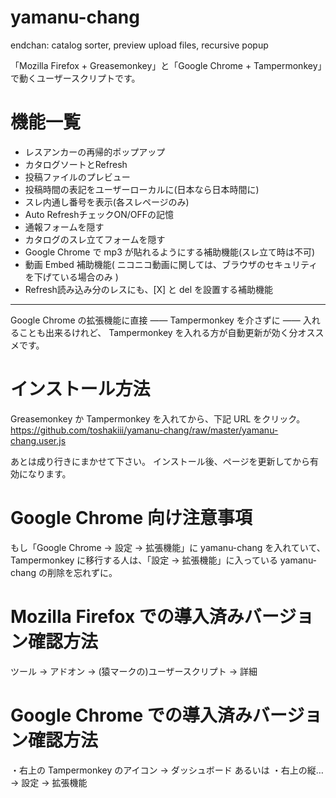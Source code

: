 # yamanu-chang
endchan: catalog sorter, preview upload files, recursive popup

「Mozilla Firefox + Greasemonkey」と「Google Chrome + Tampermonkey」で動くユーザースクリプトです。

# 機能一覧
- レスアンカーの再帰的ポップアップ
- カタログソートとRefresh
- 投稿ファイルのプレビュー
- 投稿時間の表記をユーザーローカルに(日本なら日本時間に)
- スレ内通し番号を表示(各スレページのみ)
- Auto RefreshチェックON/OFFの記憶
- 通報フォームを隠す
- カタログのスレ立てフォームを隠す
- Google Chrome で mp3 が貼れるようにする補助機能(スレ立て時は不可)
- 動画 Embed 補助機能( ニコニコ動画に関しては、ブラウザのセキュリティを下げている場合のみ )
- Refresh読み込み分のレスにも、[X] と del を設置する補助機能

***

Google Chrome の拡張機能に直接 —— Tampermonkey を介さずに —— 入れることも出来るけれど、
Tampermonkey を入れる方が自動更新が効く分オススメです。

# インストール方法
Greasemonkey か Tampermonkey を入れてから、下記 URL をクリック。
https://github.com/toshakiii/yamanu-chang/raw/master/yamanu-chang.user.js

あとは成り行きにまかせて下さい。
インストール後、ページを更新してから有効になります。

# Google Chrome 向け注意事項
もし「Google Chrome → 設定 → 拡張機能」に yamanu-chang を入れていて、
Tampermonkey に移行する人は、「設定 → 拡張機能」に入っている yamanu-chang の削除を忘れずに。

# Mozilla Firefox での導入済みバージョン確認方法
ツール → アドオン → (猿マークの)ユーザースクリプト → 詳細

# Google Chrome での導入済みバージョン確認方法
・右上の Tampermonkey のアイコン → ダッシュボード
あるいは
・右上の縦… → 設定 → 拡張機能